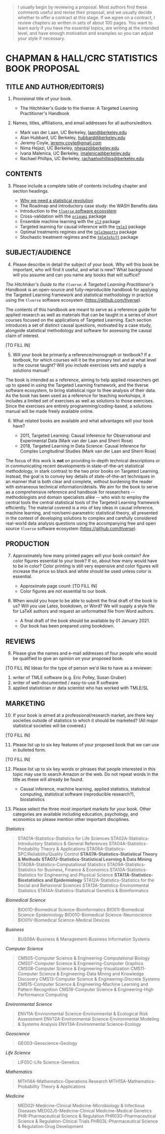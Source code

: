 > I usually begin by reviewing a proposal. Most authors find these comments
> useful and revise their proposal, and we usually decide whether to offer
> a contract at this stage. If we agree on a contract, I review chapters as
> written in sets of about 100 pages. You want to learn early if you have the
> essential topics, are writing at the intended level, and have enough
> motivation and examples so you can adjust your style if necessary.

# CHAPMAN & HALL/CRC STATISTICS BOOK PROPOSAL

## TITLE AND AUTHOR/EDITOR(S)

1. Provisional title of your book.

   * The Hitchhiker's Guide to the tlverse: A Targeted Learning Practitioner's
      Handbook

2. Names, titles, affiliations, and email addresses for all authors/editors

      * Mark van der Laan, UC Berkeley, laan@berkeley.edu
      * Alan Hubbard, UC Berkeley, hubbard@berkeley.edu
      * Jeremy Coyle, jeremy.coyle@gmail.com
      * Nima Hejazi, UC Berkeley, nhejazi@berkeley.edu
      * Ivana Malenica, UC Berkeley, imalenica@berkeley.edu
      * Rachael Phillips, UC Berkeley, rachaelvphillips@berkeley.edu


## CONTENTS

3. Please include a complete table of contents including chapter and section
    headings.

    - [Why we need a statistical
      revolution](https://senseaboutscienceusa.org/super-learning-and-the-revolution-in-knowledge/)
    - The Roadmap and introductory case study: the WASH Benefits data
    - Introduction to the [`tlverse` software ecosystem](https://tlverse.org)
    - Cross-validation with the [`origami`](https://github.com/origami) package
    - Ensemble machine learning with the [`sl3`](https://github.com/tlverse/sl3)
       package
    - Targeted learning for causal inference with the
      [`tmle3`](https://github.com/tlverse/tmle3) package
    - Optimal treatments regimes and the
      [`tmle3mopttx`](https://github.com/tlverse/tmle3mopttx) package
    - Stochastic treatment regimes and the
      [`tmle3shift`](https://github.com/tlverse/tmle3shift) package


## SUBJECT/AUDIENCE

4. Please describe in detail the subject of your book. Why will this book be
    important, who will find it useful, and what is new? What background will
    you assume and can you name any books that will suffice?

  *The Hitchhiker's Guide to the `tlverse`: A Targeted Learning Practitioner's
  Handbook* is an open-source and fully-reproducible handbook for applying the
  Targeted Learning framework and statistical methodology in practice using the
  `tlverse` software ecosystem (https://github.com/tlverse).

  The contents of this handbook are meant to serve as a reference guide for
  applied research as well as materials that can be taught in a series of short
  courses focused on the applications of Targeted Learning. Each section
  introduces a set of distinct causal questions, motivated by a case study,
  alongside statistical methodology and software for assessing the causal claim
  of interest.

  [TO FILL IN]

5. Will your book be primarily a reference/monograph or textbook? If a
    textbook, for which courses will it be the primary text and at what level
    is the course taught? Will you include exercises sets and supply a
    solutions manual?

  The book is intended as a reference, aiming to help applied researchers get up
  to speed in using the Targeted Learning framework, and the tlverse software
  ecosystem, to bring statistical rigor to thee analysis of their data. As the
  book has been used as a reference for teaching workshops, it includes
  a limited set of exercises as well as solutions to those exercises. Since the
  exercises are entirely programming/coding-based, a solutions manual will be
  made freely available online.

6. What related books are available and what advantages will your book have?

    * 2011, Targeted Learning: Causal Inference for Observational and
        Experimental Data (Mark van der Laan and Sherri Rose)
    * 2018, Targeted Learning in Data Science: Causal Inference for Complex
        Longitudinal Studies (Mark van der Laan and Sherri Rose)

  The focus of this work is __not__ on providing in-depth technical descriptions
  or in communicating recent developments in state-of-the-art statistical
  methodology, in stark contrast to the two prior books on Targeted Learning.
  Instead, the goal is to convey key details of state-of-the-art techniques in
  an manner that is both clear and complete, without burdening the reader with
  extraneous technical information/details. We aim for the book to serve as
  a comprehensive reference and handbook for researchers -- methodologists and
  domain specialists alike -- who wish to employ the central tools the central
  statistical tools of the Targeted Learning framework efficiently. The material
  covered is a mix of key ideas in causal inference, machine learning, and
  non/semi-parametric statistical theory, all presented in the context of
  developing solutions to complex and carefully considered real-world data
  analysis questions using the accompanying free and open source `tlverse`
  software ecosystem (https://github.com/tlverse).


## PRODUCTION

7. Approximately how many printed pages will your book contain? Are color
    figures essential to your book? If so, about how many would have to be in
    color? Color printing is still very expensive and color figures will
    increase the price so black and white should be used unless color is
    essential.

    * Approximate page count: [TO FILL IN]
    * Color figures are *not* essential to our book.

8. When would you hope to be able to submit the final draft of the book to us?
    Will you use Latex, bookdown, or Word? We will supply a style file for
    LaTeX authors and request an unformatted file from Word authors.

    * A final draft of the book should be available by 01 January 2021.
    * Our book has been prepared using bookdown.


## REVIEWS

9. Please give the names and e-mail addresses of four people who would be
     qualified to give an opinion on your proposed book.

  [TO FILL IN]
  Ideas for the type of person we'd like to have as a reviewer:
  1. writer of TMLE software (e.g. Eric Polley, Susan Gruber)
  2. writer of well-documented / easy-to-use R software 
  3. applied statistician or data scientist who has worked with TMLE/SL

## MARKETING

10. If your book is aimed at a professional/research market, are there key
      societies outside of statistics to which it should be marketed? (All
      major statistical societies will be covered.)

  [TO FILL IN]

11. Please list up to six key features of your proposed book that we can use
      in bulleted form.

  [TO FILL IN]

12. Please list up to six key words or phrases that people interested in this
      topic may use to search Amazon or the web. Do not repeat words in the
      title as these will already be found.

    * Causal inference, machine learning, applied statistics, statistical
        computing, statistical software (reproducible research?), biostatistics

13. Please select the three most important markets for your book. Other
      categories are available including education, psychology, and economics
      so please mention other important disciplines.

*Statistics*
> STA01A-Statistics-Statistics for Life Sciences
> STA02A-Statistics-Introductory Statistics & General References
> STA04A-Statistics-Probability Theory & Applications
> STA06A-Statistics-SPC/Reliability/Quality Control
> **STA07A-Statistics-Statistical Theory & Methods**
> **STA07J-Statistics-Statistical Learning & Data Mining**
> STA08A-Statistics-Computational Statistics
> STA09A-Statistics-Statistics for Business, Finance & Economics
> STA10A-Statistics-Statistics for Engineering and Physical Science
> **STA11A-Statistics-Biostatistics and Epidemiology**
> STA12A-Statistics-Statistics for the Social and Behavioral Sciences
> STA13A-Statistics-Environmental Statistics
> STA14A-Statistics-Statistical Genetics & Bioinformatics

*Biomedical Science*
> BIO01D-Biomedical Science-Bioinformatics
> BIO01I-Biomedical Science-Epidemiology
> BIO01O-Biomedical Science-Neuroscience
> BIO01V-Biomedical Science-Medical Devices

*Business*
> BUS08A-Business & Management-Business Information Systems

*Computer Science*
> CMS05-Computer Science & Engineering-Computational Biology
> CMS07-Computer Science & Engineering-Computer Graphics
> CMS08-Computer Science & Engineering-Visualization
> CMS11-Computer Science & Engineering-Data Mining and Knowledge Discovery
> CMS13-Computer Science & Engineering-Discrete Systems
> CMS15-Computer Science & Engineering-Machine Learning and Pattern Recognition
> CMS18-Computer Science & Engineering-High Performance Computing

*Environmental Science*
> ENV11A-Environmental Science-Environmental & Ecological Risk Assessment
> ENV12A-Environmental Science-Environmental  Modeling & Systems Analysis
> ENV13A-Environmental Science-Ecology

*Geoscience*
> GEO03-Geoscience-Geology

*Life Science*
> LIF05C-Life Science-Genetics

*Mathematics*
> MTH14A-Mathematics-Operations Research
> MTH15A-Mathematics-Probability Theory & Applications

*Medicine*
> MED02I-Medicine-Clinical Medicine-Microbiology & Infectious Diseases
> MED02J5-Medicine-Clinical Medicine-Medical Genetics
> PHR-Pharmaceutical Science & Regulation
> PHR03G-Pharmaceutical Science & Regulation-Clinical Trials
> PHR03L-Pharmaceutical Science & Regulation-Drug Development
